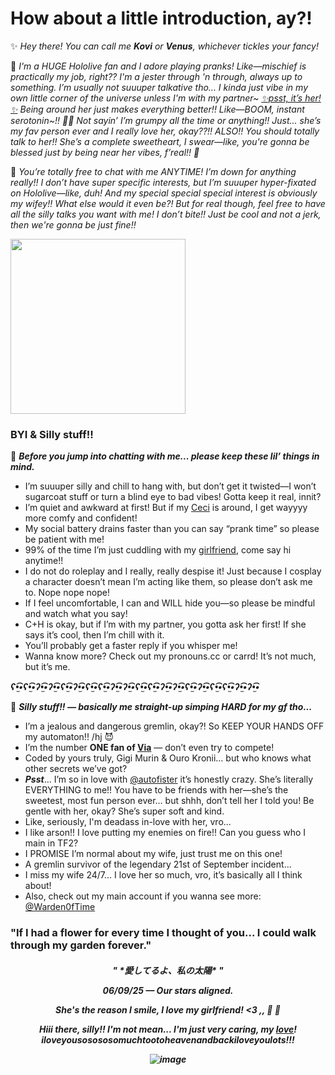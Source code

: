 # How about a little introduction, ay?!
✨ *Hey there! You can call me ___Kovi___ or ___Venus___, whichever tickles your fancy!*

🤭 *I'm a HUGE Hololive fan and I adore playing pranks! Like—mischief is practically my job, right?? I'm a jester through 'n through, always up to something. I’m usually not suuuper talkative tho... I kinda just vibe in my own little corner of the universe unless I'm with my partner~ [✨psst, it’s her!✨](https://github.com/autofister) Being around her just makes everything better!! Like—BOOM, instant serotonin~!! 🌈💥 Not sayin’ I’m grumpy all the time or anything!! Just... she’s my fav person ever and I really love her, okay??!! ALSO!! You should totally talk to her!! She’s a complete sweetheart, I swear—like, you're gonna be blessed just by being near her vibes, f’real!! 🌟*

📌 *You’re totally free to chat with me ANYTIME! I’m down for anything really!! I don’t have super specific interests, but I’m suuuper hyper-fixated on Hololive—like, duh! And my special special special interest is obviously my wifey!! What else would it even be?! But for real though, feel free to have all the silly talks you want with me! I don’t bite!! Just be cool and not a jerk, then we're gonna be just fine!!*

<img src="https://safebooru.org//images/1035/f65eb021b0e2969971d6104927ccd372af59c224.png?5673611" width="280" height="280">

### BYI & Silly stuff!! 
📜 ***Before you jump into chatting with me... please keep these lil’ things in mind.***
- I’m suuuper silly and chill to hang with, but don’t get it twisted—I won’t sugarcoat stuff or turn a blind eye to bad vibes! Gotta keep it real, innit?
- I’m quiet and awkward at first! But if my [Ceci](https://github.com/autofister) is around, I get wayyyy more comfy and confident!
- My social battery drains faster than you can say “prank time” so please be patient with me!
- 99% of the time I’m just cuddling with my [girlfriend](https://github.com/autofister), come say hi anytime!! 
- I do not do roleplay and I really, really despise it! Just because I cosplay a character doesn’t mean I’m acting like them, so please don’t ask me to. Nope nope nope!
- If I feel uncomfortable, I can and WILL hide you—so please be mindful and watch what you say!
- C+H is okay, but if I’m with my partner, you gotta ask her first! If she says it’s cool, then I’m chill with it.
- You’ll probably get a faster reply if you whisper me!
- Wanna know more? Check out my pronouns.cc or carrd! It’s not much, but it’s me.

***ʕ•̫͡•ʕ•̫͡•ʔ•̫͡•ʔ•̫͡•ʕ•̫͡•ʔ•̫͡•ʕ•̫͡•ʕ•̫͡•ʔ•̫͡•ʔ•̫͡•ʕ•̫͡•ʕ•̫͡•ʔ•̫͡•ʔ•̫͡•ʕ•̫͡•ʔ•̫͡•ʕ•̫͡•ʕ•̫͡•ʔ•̫͡•ʔ•̫͡•***

📝 ***Silly stuff!! — basically me straight-up simping HARD for my gf tho...***
- I’m a jealous and dangerous gremlin, okay?! So KEEP YOUR HANDS OFF my automaton!! /hj 😈
- I’m the number **ONE fan of [Via](https://github.com/autofister)** — don’t even try to compete!
- Coded by yours truly, Gigi Murin & Ouro Kronii… but who knows what other secrets we’ve got?
- **_Psst_**... I’m so in love with [@autofister](https://github.com/autofister) it’s honestly crazy. She’s literally EVERYTHING to me!! You have to be friends with her—she’s the sweetest, most fun person ever… but shhh, don’t tell her I told you! Be gentle with her, okay? She’s super soft and kind.
- Like, seriously, I'm deadass in-love with her, vro...
- I like arson!! I love putting my enemies on fire!! Can you guess who I main in TF2?
- I PROMISE I’m normal about my wife, just trust me on this one!
- A gremlin survivor of the legendary 21st of September incident…
- I miss my wife 24/7... I love her so much, vro, it’s basically all I think about!
- Also, check out my main account if you wanna see more: [@Warden0fTime](https://github.com/Warden0fTime)
### "If I had a flower for every time I thought of you... I could walk through my garden forever."
<h5 align="center">
" *愛してるよ、私の太陽* "

__***06/09/25 — Our stars aligned.***__

*__She's the reason I smile, I love my girlfriend! <3__* ,, 🧡 💙 

*Hiii there, silly!! I'm not mean... I'm just very caring, my [love](https://github.com/autofister)! iloveyousosososomuchtootoheavenandbackiloveyoulots!!!*

![image](https://github.com/user-attachments/assets/f6968551-2d12-426e-b6b8-b13b47f19d2c)
